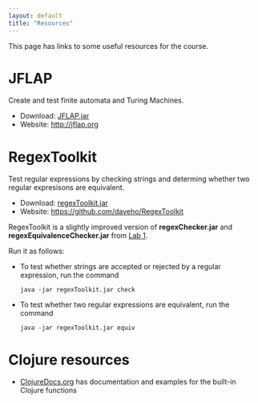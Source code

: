 ```yaml
---
layout: default
title: "Resources"
---
```


This page has links to some useful resources for the course.

# JFLAP

Create and test finite automata and Turing Machines.

* Download: [JFLAP.jar](JFLAP.jar)
* Website: <http://jflap.org>

# RegexToolkit

Test regular expressions by checking strings and determing whether two regular expresisons are equivalent.

* Download: [regexToolkit.jar](regexToolkit.jar)
* Website: <https://github.com/daveho/RegexToolkit>

RegexToolkit is a slightly improved version of **regexChecker.jar** and **regexEquivalenceChecker.jar** from [Lab 1](../labs/lab01.html).

Run it as follows:

* To test whether strings are accepted or rejected by a regular expression, run the command

      java -jar regexToolkit.jar check

* To test whether two regular expressions are equivalent, run the command

      java -jar regexToolkit.jar equiv

# Clojure resources

* [ClojureDocs.org](http://www.clojuredocs.org/) has documentation and examples for the built-in Clojure functions
